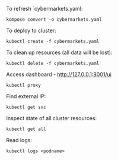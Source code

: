 To refresh `cybermarkets.yaml:

    kompose convert -o cybermarkets.yaml

To deploy to cluster:

    kubectl create -f cybermarkets.yaml

To clean up resources (all data will be lost):

    kubectl delete -f cybermarkets.yaml

Access dashboard - http://127.0.0.1:8001/ui

    kubectl proxy

Find external IP:

    kubectl get svc

Inspect state of all cluster resources:

    kubectl get all

Read logs:

    kubectl logs <podname>

